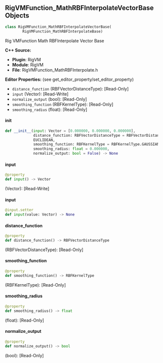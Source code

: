 ## RigVMFunction_MathRBFInterpolateVectorBase Objects

```python
class RigVMFunction_MathRBFInterpolateVectorBase(
        RigVMFunction_MathRBFInterpolateBase)
```

Rig VMFunction Math RBFInterpolate Vector Base

**C++ Source:**

- **Plugin**: RigVM
- **Module**: RigVM
- **File**: RigVMFunction_MathRBFInterpolate.h

**Editor Properties:** (see get_editor_property/set_editor_property)

- ``distance_function`` (RBFVectorDistanceType):  [Read-Only]
- ``input`` (Vector):  [Read-Write]
- ``normalize_output`` (bool):  [Read-Only]
- ``smoothing_function`` (RBFKernelType):  [Read-Only]
- ``smoothing_radius`` (float):  [Read-Only]

<a id="unreal.RigVMFunction_MathRBFInterpolateVectorBase.__init__"></a>

#### __init__

```python
def __init__(input: Vector = [0.000000, 0.000000, 0.000000],
             distance_function: RBFVectorDistanceType = RBFVectorDistanceType.
             EUCLIDEAN,
             smoothing_function: RBFKernelType = RBFKernelType.GAUSSIAN,
             smoothing_radius: float = 0.000000,
             normalize_output: bool = False) -> None
```

<a id="unreal.RigVMFunction_MathRBFInterpolateVectorBase.input"></a>

#### input

```python
@property
def input() -> Vector
```

(Vector):  [Read-Write]

<a id="unreal.RigVMFunction_MathRBFInterpolateVectorBase.input"></a>

#### input

```python
@input.setter
def input(value: Vector) -> None
```

<a id="unreal.RigVMFunction_MathRBFInterpolateVectorBase.distance_function"></a>

#### distance_function

```python
@property
def distance_function() -> RBFVectorDistanceType
```

(RBFVectorDistanceType):  [Read-Only]

<a id="unreal.RigVMFunction_MathRBFInterpolateVectorBase.smoothing_function"></a>

#### smoothing_function

```python
@property
def smoothing_function() -> RBFKernelType
```

(RBFKernelType):  [Read-Only]

<a id="unreal.RigVMFunction_MathRBFInterpolateVectorBase.smoothing_radius"></a>

#### smoothing_radius

```python
@property
def smoothing_radius() -> float
```

(float):  [Read-Only]

<a id="unreal.RigVMFunction_MathRBFInterpolateVectorBase.normalize_output"></a>

#### normalize_output

```python
@property
def normalize_output() -> bool
```

(bool):  [Read-Only]

<a id="unreal.RigUnit_MathRBFInterpolateVectorBase"></a>